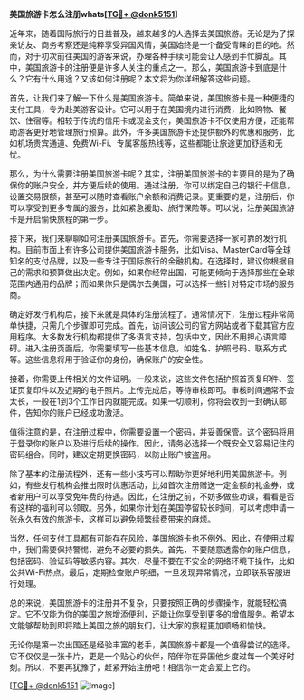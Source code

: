 **美国旅游卡怎么注册whats[[TG💪+ @donk5151](https://t.me/s/donk5151)]**

近年来，随着国际旅行的日益普及，越来越多的人选择去美国旅游。无论是为了探亲访友、商务考察还是纯粹享受异国风情，美国始终是一个备受青睐的目的地。然而，对于初次前往美国的游客来说，办理各种手续可能会让人感到手忙脚乱。其中，美国旅游卡的注册便是许多人关注的重点之一。那么，美国旅游卡到底是什么？它有什么用途？又该如何注册呢？本文将为你详细解答这些问题。

首先，让我们来了解一下什么是美国旅游卡。简单来说，美国旅游卡是一种便捷的支付工具，专为赴美游客设计。它可以用于在美国境内进行消费，比如购物、餐饮、住宿等。相较于传统的信用卡或现金支付，美国旅游卡不仅使用方便，还能帮助游客更好地管理旅行预算。此外，许多美国旅游卡还提供额外的优惠和服务，比如机场贵宾通道、免费Wi-Fi、专属客服热线等，这些都能让旅途更加舒适和无忧。

那么，为什么需要注册美国旅游卡呢？其实，注册美国旅游卡的主要目的是为了确保你的账户安全，并方便后续的使用。通过注册，你可以绑定自己的银行卡信息，设置交易限额，甚至可以随时查看账户余额和消费记录。更重要的是，注册后，你可以享受到更多专属的服务，比如紧急援助、旅行保险等。可以说，注册美国旅游卡是开启愉快旅程的第一步。

接下来，我们来聊聊如何注册美国旅游卡。首先，你需要选择一家可靠的发行机构。目前市面上有许多公司提供美国旅游卡服务，比如Visa、MasterCard等全球知名的支付品牌，以及一些专注于国际旅行的金融机构。在选择时，建议你根据自己的需求和预算做出决定。例如，如果你经常出国，可能更倾向于选择那些在全球范围内通用的品牌；而如果你只是偶尔去美国，可以选择一些针对特定市场的服务商。

确定好发行机构后，接下来就是具体的注册流程了。通常情况下，注册过程非常简单快捷，只需几个步骤即可完成。首先，访问该公司的官方网站或者下载其官方应用程序。大多数发行机构都提供了多语言支持，包括中文，因此不用担心语言障碍。进入注册页面后，你需要填写一些基本信息，如姓名、护照号码、联系方式等。这些信息将用于验证你的身份，确保账户的安全性。

接着，你需要上传相关的文件证明。一般来说，这些文件包括护照首页复印件、签证页复印件以及近期的电子照片。上传完成后，等待审核即可。审核时间通常不会太长，一般在1到3个工作日内就能完成。如果一切顺利，你将会收到一封确认邮件，告知你的账户已经成功激活。

值得注意的是，在注册过程中，你需要设置一个密码，并妥善保管。这个密码将用于登录你的账户以及进行后续的操作。因此，请务必选择一个既安全又容易记住的密码组合。同时，建议定期更换密码，以防止账户被盗用。

除了基本的注册流程外，还有一些小技巧可以帮助你更好地利用美国旅游卡。例如，有些发行机构会推出限时优惠活动，比如首次注册赠送一定金额的礼金券，或者新用户可以享受免年费的待遇。因此，在注册之前，不妨多做些功课，看看是否有这样的福利可以领取。另外，如果你计划在美国停留较长时间，可以考虑申请一张永久有效的旅游卡，这样可以避免频繁续费带来的麻烦。

当然，任何支付工具都有可能存在风险，美国旅游卡也不例外。因此，在使用过程中，我们需要保持警惕，避免不必要的损失。首先，不要随意透露你的账户信息，包括密码、验证码等敏感内容。其次，尽量不要在不安全的网络环境下操作，比如公共Wi-Fi热点。最后，定期检查账户明细，一旦发现异常情况，立即联系客服进行处理。

总的来说，美国旅游卡的注册并不复杂，只要按照正确的步骤操作，就能轻松搞定。它不仅能为你的美国之旅增添便利，还能让你享受到更多的增值服务。希望本文能够帮助到即将踏上美国之旅的朋友们，让大家的旅程更加顺畅和愉快。

无论你是第一次出国还是经验丰富的老手，美国旅游卡都是一个值得尝试的选择。它不仅仅是一张卡片，更是一个贴心的伙伴，陪伴你在异国他乡度过每一个美好时刻。所以，不要再犹豫了，赶紧开始注册吧！相信你一定会爱上它的。

[[TG💪+ @donk5151](https://t.me/s/donk5151) ![Image](https://i.postimg.cc/rwNCRYN7/Snipaste-2025-04-30-17-27-05.png)]